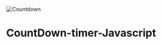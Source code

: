 ![Countdown](https://user-images.githubusercontent.com/14060649/112765349-179be780-900d-11eb-968b-0b33bf93997f.jpg)
# CountDown-timer-Javascript

